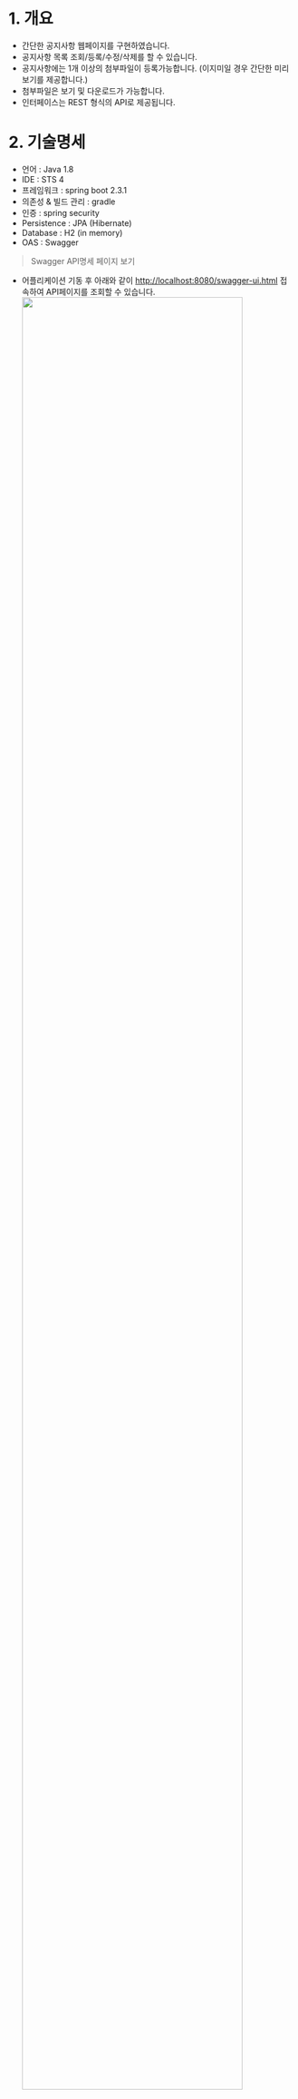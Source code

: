 # 1. 개요
- 간단한 공지사항 웹페이지를 구현하였습니다.
- 공지사항 목록 조회/등록/수정/삭제를 할 수 있습니다.
- 공지사항에는 1개 이상의 첨부파일이 등록가능합니다. (이지미일 경우 간단한 미리보기를 제공합니다.)
- 첨부파일은 보기 및 다운로드가 가능합니다.
- 인터페이스는 REST 형식의 API로 제공됩니다.


# 2. 기술명세
- 언어 : Java 1.8
- IDE : STS 4
- 프레임워크 : spring boot 2.3.1
- 의존성 & 빌드 관리 : gradle
- 인증 : spring security
- Persistence : JPA (Hibernate) 
- Database : H2 (in memory)
- OAS : Swagger

> Swagger API명세 페이지 보기
- 어플리케이션 기동 후 아래와 같이 [http://localhost:8080/swagger-ui.html](http://localhost:8080/swagger-ui.html) 접속하여 API페이지를 조회할 수 있습니다.
<img src="https://user-images.githubusercontent.com/61044774/90470832-7a640100-e157-11ea-8122-ed5dc8e955e5.jpg" width="90%"></img>


> H2 database 웹콘솔 보기
- H2 웹console 접속경로는 다음과 같습니다. [http://localhost:8080/h2-console/](http://localhost:8080/h2-console/) 
<img src="https://user-images.githubusercontent.com/61044774/85590819-b0b56080-b67f-11ea-8415-3eb50f5b82b8.jpg" width="90%"></img>

- Driver Class : org.h2.Driver
- JDBC URL : jdbc:h2:mem:testdb
- User Name : sa
- Password : [없음]


# 3. 빌드 및 실행

> Tips 
- 만약 빌드가 제대로 진행되지 않거나 오류가 발생 시 아래와 같이 STS에서 'Refresh Gradle Project' 를 클릭해 주세요
<img src="https://user-images.githubusercontent.com/61044774/85550736-34f5ec80-b65c-11ea-865b-981c6b72f2b9.jpg" width="90%"></img>

---

> Tips 
- 만약 lombok 관련 오류가 발생하면 아래의 url을 참조해 주세요
[https://stackoverflow.com/questions/35842751/lombok-not-working-with-sts](https://stackoverflow.com/questions/35842751/lombok-not-working-with-sts)
[https://countryxide.tistory.com/16](https://countryxide.tistory.com/16)

---

## build 하기 (war 파일 생성)

- 아래 그림과 같이 'Gradle Tasks' 메뉴에서 'bootWar' 를 오른쪽 클릭하여 'Run Gradle Tasks' 를 실행합니다.
<img src="https://user-images.githubusercontent.com/61044774/85556604-f5320380-b661-11ea-8020-04290b8762d4.jpg" width="90%"></img>

- [프로젝트경로]/build/lib 경로에 build 된 war 파일이 생성됩니다.
<img src="https://user-images.githubusercontent.com/61044774/85557150-7d180d80-b662-11ea-9fd8-2bd1bbc23df3.jpg" width="90%"></img>


## 실행 하기

> 소스 main Application 실행하기 
- com.milkit.app.DemoApplication 을 STS에서 run하여 바로 실행할 수 있습니다.
 <img src="https://user-images.githubusercontent.com/61044774/85557671-f44da180-b662-11ea-90cd-d25288cadf2f.jpg" width="90%"></img>


# 4. 로그인

> 웹접속경로는 다음과 같습니다. [http://localhost:8080/](http://localhost:8080/) 

- id : test
- password : test

<img src="https://user-images.githubusercontent.com/61044774/85558776-0a0f9680-b664-11ea-9efd-e7fa8829266f.jpg" width="90%"></img>


# 5. 구현기능
> 구현기능
- 공지 등록/수정/삭제기능
- 공지목록 조회 기능 (제목, 작성일, 작성자, 최종수정일, 내용)
- 페이징 기능 (10개 마다)
- 여러개의 첨부파일 등록 기능

**파일업로드 후 이미지가 안보일 수 있습니다. 그럴경우 아래와 같이 Project를 refresh 해주세요.**

<img src="https://user-images.githubusercontent.com/61044774/85596326-95008900-b684-11ea-9d44-ff2fd1bc166e.jpg" width="90%"></img>

